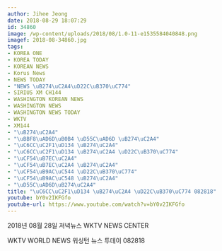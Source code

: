 ```yaml
---
author: Jihee Jeong
date: 2018-08-29 18:07:29
id: 34860
image: /wp-content/uploads/2018/08/1.0-11-e1535584040848.png
imagef: 2018-08-34860.jpg
tags:
- KOREA ONE
- KOREA TODAY
- KOREAN NEWS
- Korus News
- NEWS TODAY
- "NEWS \uB274\uC2A4\uD22C\uB370\uC774"
- SIRIUS XM CH144
- WASHINGTON KOREAN NEWS
- WASHINGTON NEWS
- WASHINGTON NEWS TODAY
- WKTV
- XM144
- "\uB274\uC2A4"
- "\uBBF8\uAD6D\uB0B4 \uD55C\uAD6D \uB274\uC2A4"
- "\uC6CC\uC2F1\uD134 \uB274\uC2A4"
- "\uC6CC\uC2F1\uD134 \uB274\uC2A4 \uD22C\uB370\uC774"
- "\uCF54\uB7EC\uC2A4"
- "\uCF54\uB7EC\uC2A4 \uB274\uC2A4"
- "\uCF54\uB9AC\uC544 \uD22C\uB370\uC774"
- "\uCF54\uB9AC\uC548 \uB274\uC2A4"
- "\uD55C\uAD6D\uB274\uC2A4"
title: "\uC6CC\uC2F1\uD134 \uB274\uC2A4 \uD22C\uB370\uC774 082818"
youtube: bY0v2IKFGfo
youtube-url: https://www.youtube.com/watch?v=bY0v2IKFGfo
---
```


2018년 08월 28일 저녁뉴스 WKTV NEWS CENTER
  
WKTV WORLD NEWS 워싱턴 뉴스 투데이 082818